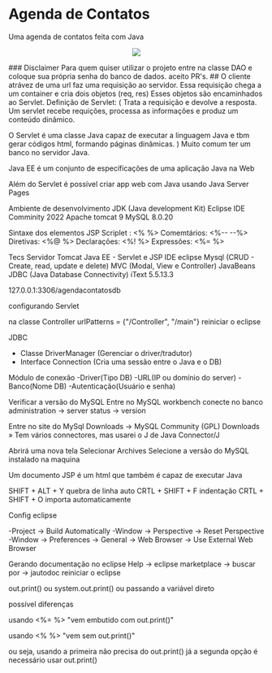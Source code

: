 # Agenda de Contatos
Uma agenda de contatos feita com Java
<p align="center">
<img src="http://img.shields.io/static/v1?label=STATUS&message=FINALIZADO&color=RED&style=for-the-badge">
</p>
### Disclaimer
Para quem quiser utilizar o projeto entre na classe DAO e coloque sua própria senha do banco de dados. aceito PR's.
##
O cliente atrávez de uma url faz uma
requisição ao servidor.
Essa requisição chega a um container e 
cria dois objetos (req, res)
Esses objetos são encaminhados ao Servlet.
Definição de Servlet:
(
 Trata a requisição e devolve a resposta.
 Um servlet recebe requições, processa as informações e    produz um conteúdo dinâmico.

 O Servlet é uma classe Java capaz de executar
 a linguagem Java e tbm gerar códigos html,
 formando páginas dinâmicas.
)
Muito comum ter um banco no servidor Java.

Java EE é um conjunto de específicações de uma
 aplicação Java na Web

Além do Servlet é possível criar app web com Java
usando Java Server Pages

Ambiente de desenvolvimento
JDK (Java development Kit)
Eclipse IDE Comminity 2022
Apache tomcat 9
MySQL 8.0.20

Sintaxe dos elementos JSP
Scriplet : <%  %>
Comemtários: <%--   --%>
Diretivas: <%@   %>
Declarações: <%!   %>
Expressões: <%=   %>

Tecs
Servidor Tomcat
Java EE - Servlet e JSP
IDE eclipse
Mysql (CRUD - Create, read, update e delete)
MVC (Modal, View e Controller)
JavaBeans
JDBC (Java Database Connectivity)
iText 5.5.13.3

127.0.0.1:3306/agendacontatosdb

configurando Servlet

na classe Controller urlPatterns = {"/Controller", "/main"}
reiniciar o eclipse

JDBC 
- Classe DriverManager (Gerenciar o driver/tradutor)
- Interface Connection (Cria uma sessão entre o Java e o DB)

Módulo de conexão
-Driver(Tipo DB) 
-URL(IP ou domínio do server) 
-Banco(Nome DB)
-Autenticação(Usuário e senha)

Verificar a versão do MySQL
Entre no MySQL workbench conecte no banco
administration -> server status -> version

Entre no site do MySql
Downloads -> MySQL Community (GPL) Downloads »
Tem vários connectores, mas usarei o J de Java
Connector/J

Abrirá uma nova tela
Selecionar Archives
Selecione a versão do MySQL instalado na maquina

Um documento JSP é um html que também é capaz de 
executar Java

SHIFT + ALT + Y quebra de linha auto
CRTL + SHIFT + F indentação
CRTL + SHIFT + O importa automaticamente

Config eclipse

-Project -> Build Automatically
-Window -> Perspective -> Reset Perspective
-Window -> Preferences -> General -> Web Browser
-> Use External Web Browser

Gerando documentação no eclipse
Help -> eclipse marketplace ->
buscar por -> jautodoc 
reiniciar o eclipse

out.print() ou system.out.print() ou passando a variável direto

possível diferenças

usando <%= %> "vem embutido com out.print()"

usando <% %> "vem sem out.print()"

ou seja, usando a primeira não precisa do out.print()
já a segunda opção é necessário usar out.print()
